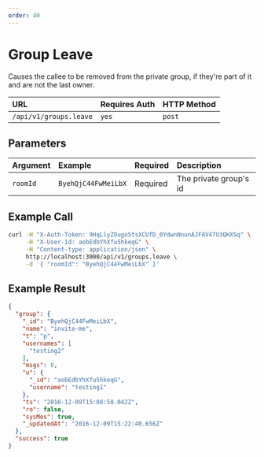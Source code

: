 ```yaml
---
order: 40
---
```


# Group Leave
Causes the callee to be removed from the private group, if they're part of it and are not the last owner.

| URL | Requires Auth | HTTP Method |
| :--- | :--- | :--- |
| `/api/v1/groups.leave` | `yes` | `post` |

## Parameters
| Argument | Example | Required | Description |
| :--- | :--- | :--- | :--- |
| `roomId` | `ByehQjC44FwMeiLbX` | Required | The private group's id |

## Example Call
```bash
curl -H "X-Auth-Token: 9HqLlyZOugoStsXCUfD_0YdwnNnunAJF8V47U3QHXSq" \
     -H "X-User-Id: aobEdbYhXfu5hkeqG" \
     -H "Content-type: application/json" \
     http://localhost:3000/api/v1/groups.leave \
     -d '{ "roomId": "ByehQjC44FwMeiLbX" }'
```

## Example Result
```json
{
  "group": {
    "_id": "ByehQjC44FwMeiLbX",
    "name": "invite-me",
    "t": "p",
    "usernames": [
      "testing2"
    ],
    "msgs": 0,
    "u": {
      "_id": "aobEdbYhXfu5hkeqG",
      "username": "testing1"
    },
    "ts": "2016-12-09T15:08:58.042Z",
    "ro": false,
    "sysMes": true,
    "_updatedAt": "2016-12-09T15:22:40.656Z"
  },
  "success": true
}
```
